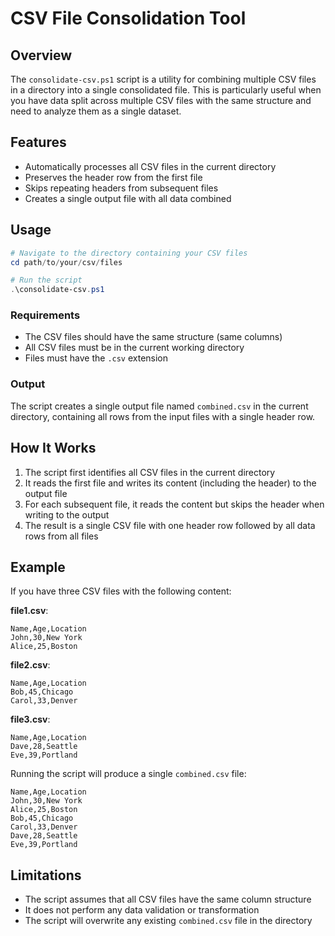 # CSV File Consolidation Tool

## Overview

The `consolidate-csv.ps1` script is a utility for combining multiple CSV files in a directory into a single consolidated file. This is particularly useful when you have data split across multiple CSV files with the same structure and need to analyze them as a single dataset.

## Features

- Automatically processes all CSV files in the current directory
- Preserves the header row from the first file
- Skips repeating headers from subsequent files
- Creates a single output file with all data combined

## Usage

```powershell
# Navigate to the directory containing your CSV files
cd path/to/your/csv/files

# Run the script
.\consolidate-csv.ps1
```

### Requirements

- The CSV files should have the same structure (same columns)
- All CSV files must be in the current working directory
- Files must have the `.csv` extension

### Output

The script creates a single output file named `combined.csv` in the current directory, containing all rows from the input files with a single header row.

## How It Works

1. The script first identifies all CSV files in the current directory
2. It reads the first file and writes its content (including the header) to the output file
3. For each subsequent file, it reads the content but skips the header when writing to the output
4. The result is a single CSV file with one header row followed by all data rows from all files

## Example

If you have three CSV files with the following content:

**file1.csv**:
```
Name,Age,Location
John,30,New York
Alice,25,Boston
```

**file2.csv**:
```
Name,Age,Location
Bob,45,Chicago
Carol,33,Denver
```

**file3.csv**:
```
Name,Age,Location
Dave,28,Seattle
Eve,39,Portland
```

Running the script will produce a single `combined.csv` file:
```
Name,Age,Location
John,30,New York
Alice,25,Boston
Bob,45,Chicago
Carol,33,Denver
Dave,28,Seattle
Eve,39,Portland
```

## Limitations

- The script assumes that all CSV files have the same column structure
- It does not perform any data validation or transformation
- The script will overwrite any existing `combined.csv` file in the directory
